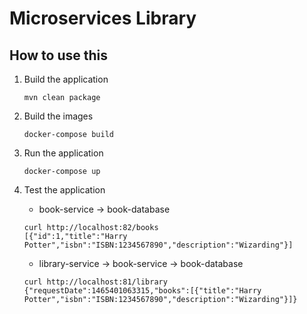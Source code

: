 # Microservices Library

## How to use this

1. Build the application

   ```
   mvn clean package
   ```

2. Build the images

   ```
   docker-compose build
   ```

3. Run the application

   ```
   docker-compose up
   ```

4. Test the application

   * book-service -> book-database

   ```
   curl http://localhost:82/books
   [{"id":1,"title":"Harry Potter","isbn":"ISBN:1234567890","description":"Wizarding"}]
   ```
   
   * library-service -> book-service -> book-database

   ```
   curl http://localhost:81/library
   {"requestDate":1465401063315,"books":[{"title":"Harry Potter","isbn":"ISBN:1234567890","description":"Wizarding"}]}
   ```